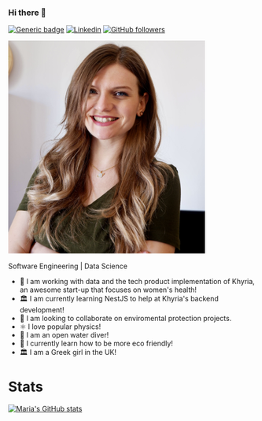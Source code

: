 ### Hi there 👋

[![Generic badge](https://img.shields.io/website?label=https://punchyou.github.io/&style=flat-square&url=https://punchyou.github.io)](https://punchyou.github.io/)
[![Linkedin](https://img.shields.io/badge/-LinkedIn-222222?style=flat-square&logo=Linkedin&logoColor=blue&link=https://www.linkedin.com/in/louiskueh/)](https://www.linkedin.com/in/maria-pantsiou/)
[![GitHub followers](https://img.shields.io/github/followers/punchyou.svg?style=social&label=Follow&maxAge=2592000)](https://github.com/louiskueh?tab=followers)

<img src="https://raw.githubusercontent.com/Punchyou/punchyou/master/maria.JPG" alt="drawing" width="400"/>

Software Engineering | Data Science

- 🔭 I am working with data and the tech product implementation of Khyria, an awesome start-up that focuses on women's health!
- 🏛 I am currently learning NestJS to help at Khyria's backend development!
- 👯 I am looking to collaborate on enviromental protection projects.
- ⚛️ I love popular physics!
- 🤿 I am an open water diver!
- 🌱 I currently learn how to be more eco friendly!
- 🏛 I am a Greek girl in the UK!


# Stats

[![Maria's GitHub stats](https://github-readme-stats.vercel.app/api?username=punchyou&show_icons=true&theme=dark)](https://github.com/anuraghazra/github-readme-stats)
